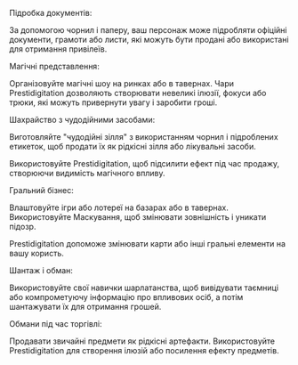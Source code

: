 Підробка документів:

За допомогою чорнил і паперу, ваш персонаж може підробляти офіційні документи, грамоти або листи, які можуть бути продані або використані для отримання привілеїв.

Магічні представлення:

Організовуйте магічні шоу на ринках або в тавернах. Чари Prestidigitation дозволяють створювати невеликі ілюзії, фокуси або трюки, які можуть привернути увагу і заробити гроші.

Шахрайство з чудодійними засобами:

Виготовляйте "чудодійні зілля" з використанням чорнил і підроблених етикеток, щоб продати їх як рідкісні зілля або лікувальні засоби.

Використовуйте Prestidigitation, щоб підсилити ефект під час продажу, створюючи видимість магічного впливу.

Гральний бізнес:

Влаштовуйте ігри або лотереї на базарах або в тавернах. Використовуйте Маскування, щоб змінювати зовнішність і уникати підозр.

Prestidigitation допоможе змінювати карти або інші гральні елементи на вашу користь.

Шантаж і обман:

Використовуйте свої навички шарлатанства, щоб вивідувати таємниці або компрометуючу інформацію про впливових осіб, а потім шантажувати їх для отримання грошей.

Обмани під час торгівлі:

Продавати звичайні предмети як рідкісні артефакти. Використовуйте Prestidigitation для створення ілюзій або посилення ефекту предметів.